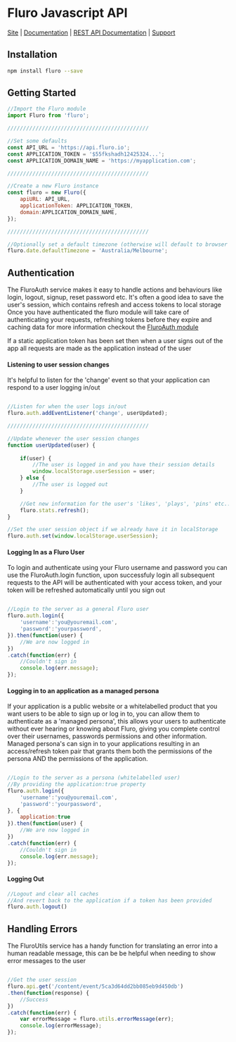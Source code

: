 


# Fluro Javascript API

[Site](https://fluro.io) |
[Documentation](https://fluro-developers.github.io/fluro/) |
[REST API Documentation](https://developer.fluro.io) |
[Support](https://support.fluro.io)


## Installation

```bash
npm install fluro --save
```


## Getting Started

```js
//Import the Fluro module
import Fluro from 'fluro';

/////////////////////////////////////////////

//Set some defaults 
const API_URL = 'https://api.fluro.io';
const APPLICATION_TOKEN = '$55fkshadh12425324...';
const APPLICATION_DOMAIN_NAME = 'https://myapplication.com'; 

/////////////////////////////////////////////

//Create a new Fluro instance
const fluro = new Fluro({
    apiURL: API_URL,
    applicationToken: APPLICATION_TOKEN,
    domain:APPLICATION_DOMAIN_NAME,
});

/////////////////////////////////////////////

//Optionally set a default timezone (otherwise will default to browser clock timezone)
fluro.date.defaultTimezone = 'Australia/Melbourne';

```


## Authentication
The FluroAuth service makes it easy to handle actions and behaviours like login, logout, signup, reset password etc.
It's often a good idea to save the user's session, which contains refresh and access tokens to local storage
Once you have authenticated the fluro module will take care of authenticating your requests, refreshing tokens before they expire and caching data
for more information checkout the [FluroAuth module](https://fluro-developers.github.io/fluro/FluroAuth.html)

If a static application token has been set then when a user signs out of the app all requests are made as the application instead of the user


#### Listening to user session changes
It's helpful to listen for the 'change' event so that your application can respond to a user logging in/out

```js

//Listen for when the user logs in/out
fluro.auth.addEventListener('change', userUpdated);

/////////////////////////////////////////////

//Update whenever the user session changes
function userUpdated(user) {
    
    if(user) {
    	//The user is logged in and you have their session details
    	window.localStorage.userSession = user;
    } else {
    	//The user is logged out
    }

    //Get new information for the user's 'likes', 'plays', 'pins' etc..
    fluro.stats.refresh();
}

//Set the user session object if we already have it in localStorage
fluro.auth.set(window.localStorage.userSession);


```

#### Logging In as a Fluro User
To login and authenticate using your Fluro username and password
you can use the FluroAuth.login function, upon successfuly login all subsequent requests to the API will
be authenticated with your access token, and your token will be refreshed automatically until you sign out

```js

//Login to the server as a general Fluro user
fluro.auth.login({
	'username':'you@youremail.com',
	'password':'yourpassword',
}).then(function(user) {
	//We are now logged in
})
.catch(function(err) {
	//Couldn't sign in
	console.log(err.message);
});
```

#### Logging in to an application as a managed persona
If your application is a public website or a whitelabelled product that you want users to be able to 
sign up or log in to, you can allow them to authenticate as a 'managed persona', this allows your users
to authenticate without ever hearing or knowing about Fluro, giving you complete control over their usernames, passwords
permissions and other information. Managed persona's can sign in to your applications resulting in an access/refresh token pair
that grants them both the permissions of the persona AND the permissions of the application.

```js

//Login to the server as a persona (whitelabelled user)
//By providing the application:true property
fluro.auth.login({
	'username':'you@youremail.com',
	'password':'yourpassword',
}, {
	application:true
}).then(function(user) {
	//We are now logged in
})
.catch(function(err) {
	//Couldn't sign in
	console.log(err.message);
});

```

#### Logging Out

```js
//Logout and clear all caches
//And revert back to the application if a token has been provided
fluro.auth.logout()
```


## Handling Errors
The FluroUtils service has a handy function for translating an error into a human readable message, this can be 
be helpful when needing to show error messages to the user
```js

//Get the user session
fluro.api.get('/content/event/5ca3d64dd2bb085eb9d450db')
.then(function(response) {
	//Success
})
.catch(function(err) {
	var errorMessage = fluro.utils.errorMessage(err);
	console.log(errorMessage);
});




```

